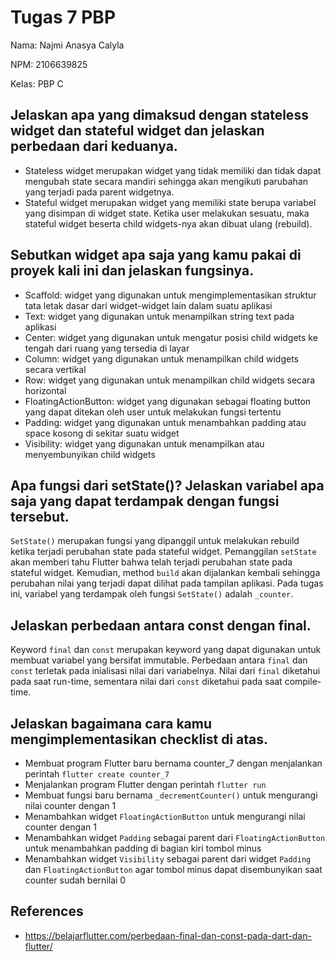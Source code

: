 # Tugas 7 PBP

Nama: Najmi Anasya Calyla

NPM: 2106639825

Kelas: PBP C

## Jelaskan apa yang dimaksud dengan stateless widget dan stateful widget dan jelaskan perbedaan dari keduanya.
* Stateless widget merupakan widget yang tidak memiliki dan tidak dapat mengubah state secara mandiri sehingga akan mengikuti parubahan yang terjadi pada parent widgetnya.
* Stateful widget merupakan widget yang memiliki state berupa variabel yang disimpan di widget state. Ketika user melakukan sesuatu, maka stateful widget beserta child widgets-nya akan dibuat ulang (rebuild).

## Sebutkan widget apa saja yang kamu pakai di proyek kali ini dan jelaskan fungsinya.
* Scaffold: widget yang digunakan untuk mengimplementasikan struktur tata letak dasar dari widget-widget lain dalam suatu aplikasi
* Text: widget yang digunakan untuk menampilkan string text pada aplikasi
* Center: widget yang digunakan untuk mengatur posisi child widgets ke tengah dari ruang yang tersedia di layar
* Column: widget yang digunakan untuk menampilkan child widgets secara vertikal
* Row: widget yang digunakan untuk menampilkan child widgets secara horizontal
* FloatingActionButton: widget yang digunakan sebagai floating button yang dapat ditekan oleh user untuk melakukan fungsi tertentu
* Padding: widget yang digunakan untuk menambahkan padding atau space kosong di sekitar suatu widget
* Visibility: widget yang digunakan untuk menampilkan atau menyembunyikan child widgets 

## Apa fungsi dari setState()? Jelaskan variabel apa saja yang dapat terdampak dengan fungsi tersebut.
`SetState()` merupakan fungsi yang dipanggil untuk melakukan rebuild ketika terjadi perubahan state pada stateful widget. Pemanggilan `setState` akan memberi tahu Flutter bahwa telah terjadi perubahan state pada stateful widget. Kemudian, method `build` akan dijalankan kembali sehingga perubahan nilai yang terjadi dapat dilihat pada tampilan aplikasi. Pada tugas ini, variabel yang terdampak oleh fungsi `SetState()` adalah `_counter`.

## Jelaskan perbedaan antara const dengan final.
Keyword `final` dan `const` merupakan keyword yang dapat digunakan untuk membuat variabel yang bersifat immutable. Perbedaan antara `final` dan `const` terletak pada inialisasi nilai dari variabelnya. Nilai dari `final` diketahui pada saat run-time, sementara nilai dari `const` diketahui pada saat compile-time.

## Jelaskan bagaimana cara kamu mengimplementasikan checklist di atas.
* Membuat program Flutter baru bernama counter_7 dengan menjalankan perintah `flutter create counter_7`
* Menjalankan program Flutter dengan perintah `flutter run`
* Membuat fungsi baru bernama `_decrementCounter()` untuk mengurangi nilai counter dengan 1
* Menambahkan widget `FloatingActionButton` untuk mengurangi nilai counter dengan 1
* Menambahkan widget `Padding` sebagai parent dari `FloatingActionButton` untuk menambahkan padding di bagian kiri tombol minus
* Menambahkan widget `Visibility` sebagai parent dari widget `Padding` dan `FloatingActionButton` agar tombol minus dapat disembunyikan saat counter sudah bernilai 0

## References
* https://belajarflutter.com/perbedaan-final-dan-const-pada-dart-dan-flutter/
